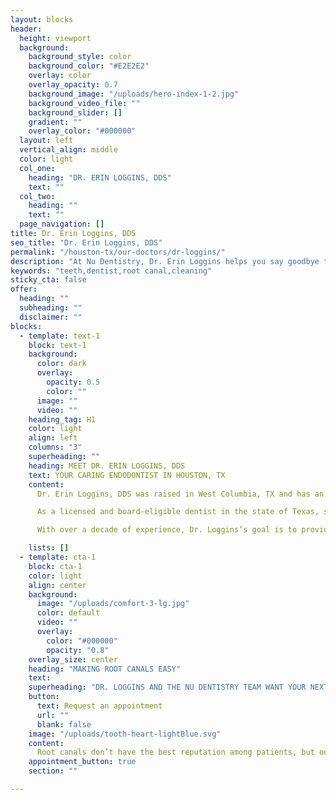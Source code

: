 ```yaml
---
layout: blocks
header:
  height: viewport
  background:
    background_style: color
    background_color: "#E2E2E2"
    overlay: color
    overlay_opacity: 0.7
    background_image: "/uploads/hero-index-1-2.jpg"
    background_video_file: ""
    background_slider: []
    gradient: ""
    overlay_color: "#000000"
  layout: left
  vertical_align: middle
  color: light
  col_one:
    heading: "DR. ERIN LOGGINS, DDS"
    text: ""
  col_two:
    heading: ""
    text: ""
  page_navigation: []
title: Dr. Erin Loggins, DDS
seo_title: "Dr. Erin Loggins, DDS"
permalink: "/houston-tx/our-doctors/dr-loggins/"
description: "At Nu Dentistry, Dr. Erin Loggins helps you say goodbye to toothaches and save your smile from cavities with expert endodontics in Houston, TX."
keywords: "teeth,dentist,root canal,cleaning"
sticky_cta: false
offer:
  heading: ""
  subheading: ""
  disclaimer: ""
blocks:
  - template: text-1
    block: text-1
    background:
      color: dark
      overlay:
        opacity: 0.5
        color: ""
      image: ""
      video: ""
    heading_tag: H1
    color: light
    align: left
    columns: "3"
    superheading: ""
    heading: MEET DR. ERIN LOGGINS, DDS
    text: YOUR CARING ENDODONTIST IN HOUSTON, TX
    content: 
      Dr. Erin Loggins, DDS was raised in West Columbia, TX and has an unwavering passion for dental care that has stayed with her for her entire adult life. She got her start in dentistry by working at her local dental office the summer before attending Texas A&M University, where she earned her Biomedical Science degree. She then received her DDS from the University of Texas – Health Science Center in San Antonio.

      As a licensed and board-eligible dentist in the state of Texas, she is determined to give her patients the best possible care. After 6 years of general dentistry, she continued her training in an endodontic specialty program and received her endodontics certificate at the VA Hospital in Long Beach, CA in 2015.

      With over a decade of experience, Dr. Loggins’s goal is to provide quality care and a comfortable environment for patients. Her patients’ health and happiness are her top priority. She has done extensive research into regenerative endodontics because she wants their smiles to shine without fail. When she isn't at the office, Dr. Loggins enjoys live music, college football, and spending time with her family and two rescue dogs, Barney and Jolie!

    lists: []
  - template: cta-1
    block: cta-1
    color: light
    align: center
    background:
      image: "/uploads/comfort-3-lg.jpg"
      color: default
      video: ""
      overlay:
        color: "#000000"
        opacity: "0.8"
    overlay_size: center
    heading: "MAKING ROOT CANALS EASY"
    text: 
    superheading: "DR. LOGGINS AND THE NU DENTISTRY TEAM WANT YOUR NEXT VISIT TO ALWAYS BE YOUR BEST DENTAL EXPERIENCE."
    button:
      text: Request an appointment
      url: ""
      blank: false
    image: "/uploads/tooth-heart-lightBlue.svg"
    content:
      Root canals don’t have the best reputation among patients, but our endodontists at Nu Dentistry are here to make sure your treatment is smooth and painless. Dr. Erin Loggins and her expert team have years of endodontic experience, and we’re ready to help you from the moment you step through our office’s front doors. With thorough exams and diagnoses, gentle and steady hands, and an eye for detail, we make sure you always receive the high-quality dental care you deserve. If you’re anxious about your procedure, no worries! Along with local anesthesia, we also have safe and relaxing sedation options to keep you fully at ease, both in mind and body.
    appointment_button: true
    section: ""

---
```

